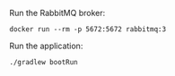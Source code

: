 Run the RabbitMQ broker:
```shell
docker run --rm -p 5672:5672 rabbitmq:3
```

Run the application:
```shell
./gradlew bootRun
```